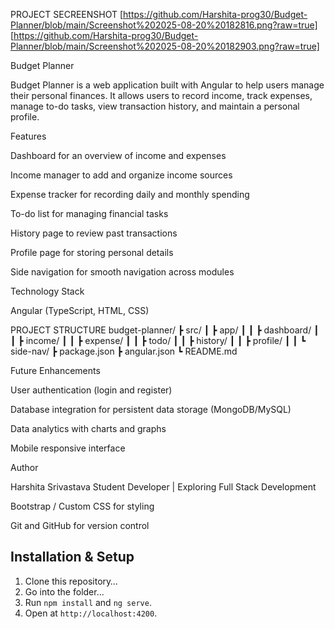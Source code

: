 PROJECT SECREENSHOT [https://github.com/Harshita-prog30/Budget-Planner/blob/main/Screenshot%202025-08-20%20182816.png?raw=true]
[https://github.com/Harshita-prog30/Budget-Planner/blob/main/Screenshot%202025-08-20%20182903.png?raw=true]


Budget Planner

Budget Planner is a web application built with Angular to help users manage their personal finances.
It allows users to record income, track expenses, manage to-do tasks, view transaction history, and maintain a personal profile.

Features

Dashboard for an overview of income and expenses

Income manager to add and organize income sources

Expense tracker for recording daily and monthly spending

To-do list for managing financial tasks

History page to review past transactions

Profile page for storing personal details

Side navigation for smooth navigation across modules

Technology Stack

Angular (TypeScript, HTML, CSS)

PROJECT STRUCTURE
budget-planner/
 ┣ src/
 ┃ ┣ app/
 ┃ ┃ ┣ dashboard/
 ┃ ┃ ┣ income/
 ┃ ┃ ┣ expense/
 ┃ ┃ ┣ todo/
 ┃ ┃ ┣ history/
 ┃ ┃ ┣ profile/
 ┃ ┃ ┗ side-nav/
 ┣ package.json
 ┣ angular.json
 ┗ README.md

Future Enhancements

User authentication (login and register)

Database integration for persistent data storage (MongoDB/MySQL)

Data analytics with charts and graphs

Mobile responsive interface

Author

Harshita Srivastava
Student Developer | Exploring Full Stack Development

Bootstrap / Custom CSS for styling

Git and GitHub for version control


## Installation & Setup

1. Clone this repository…
2. Go into the folder...
3. Run `npm install` and `ng serve`.
4. Open at `http://localhost:4200`.
